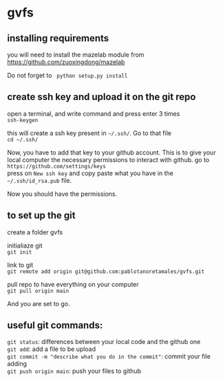 # gvfs

## installing requirements
you will need to install the mazelab module from
https://github.com/zuoxingdong/mazelab

Do not forget to 
` python setup.py install`

## create ssh key and upload it on the git repo
open a terminal, and write command and press enter 3 times  
`ssh-keygen`

this will create a ssh key present in `~/.ssh/`. Go to that file  
`cd ~/.ssh/`  

Now, you have to add that key to your github account. This is to give your  
local computer the necessary permissions to interact with github. go to  
`https://github.com/settings/keys`  
press on `New ssh key` 
and copy paste what you have in the `~/.ssh/id_rsa.pub` file.  

Now you should have the permissions.  

## to set up the git
create a folder gvfs  

initialiaze git  
`git init`  

link to git  
`git remote add origin git@github.com:pablotanoretamales/gvfs.git`  

pull repo to have everything on your computer  
`git pull origin main`  
 
And you are set to go.  

## useful git commands:
`git status`: differences between your local code and the github one  
`git add`: add a file to be upload  
`git commit -m "describe what you do in the commit"`: commit your file adding  
`git push origin main`: push your files to github  


